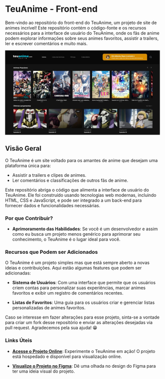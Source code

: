 # TeuAnime - Front-end

Bem-vindo ao repositório do front-end do TeuAnime, um projeto de site de animes incrível! Este repositório contém o código-fonte e os recursos necessários para a interface de usuário do TeuAnime, onde os fãs de anime podem explorar informações sobre seus animes favoritos, assistir a trailers, ler e escrever comentários e muito mais.

<img src="./screenshot.jpg">

## Visão Geral

O TeuAnime é um site voltado para os amantes de anime que desejam uma plataforma única para:

-   Assistir a trailers e clipes de animes.
-   Ler comentários e classificações de outros fãs de anime.

Este repositório abriga o código que alimenta a interface de usuário do TeuAnime. Ele foi construído usando tecnologias web modernas, incluindo HTML, CSS e JavaScript, e pode ser integrado a um back-end para fornecer dados e funcionalidades necessárias.

### Por que Contribuir?

-   **Aprimoramento das Habilidades**: Se você é um desenvolvedor e assim como eu busca um projeto menos genérico para aprimorar seu conhecimento, o TeuAnime é o lugar ideal para você.

### Recursos que Podem ser Adicionados

O TeuAnime é um projeto simples mas que está sempre aberto a novas ideias e contribuições. Aqui estão algumas features que podem ser adicionadas:

-   **Sistema de Usuários**: Com uma interface que permite que os usuários criem contas para personalizar suas experiências, marcar animes favoritos e exibir um registro de comentários recentes.

-   **Listas de Favoritos**: Uma guia para os usuários criar e gerenciar listas personalizadas de animes favoritos.

Caso se interesse em fazer alterações para esse projeto, sinta-se a vontade para criar um fork desse repositório e enviar as alterações desejadas via pull request. Agradecemos pela sua ajuda! 😁

### Links Úteis

-   **[Acesse o Projeto Online](https://projetos.arthurdev.website/teuanime/)**: Experimente o TeuAnime em ação! O projeto está hospedado e disponível para visualização online.

-   **[Visualize o Projeto no Figma](https://www.figma.com/file/I7SbSwrzC1bg6q7LJgU0bI/teuanime.com?node-id=0%3A1)**: Dê uma olhada no design do Figma para ter uma ideia visual do projeto.
